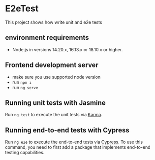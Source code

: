 # E2eTest

This project shows how write unit and e2e tests

## environment requirements

- Node.js in versions 14.20.x, 16.13.x or 18.10.x or higher.

## Frontend development server

- make sure you use supported node version
- run `npm i`
- run `ng serve`

## Running unit tests with Jasmine

Run `ng test` to execute the unit tests via [Karma](https://karma-runner.github.io).

## Running end-to-end tests with Cypress

Run `ng e2e` to execute the end-to-end tests via [Cypress](https://www.cypress.io/). To use this command, you need to first add a package that implements end-to-end testing capabilities.
